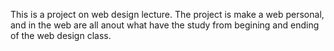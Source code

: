 This is a project on web design lecture.
The project is make a web personal, and in the web are all anout what have the study from begining and ending of the web design class.
